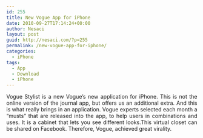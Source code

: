 ```yaml
---
id: 255
title: New Vogue App for iPhone
date: 2010-09-27T17:14:24+00:00
author: Nesaci
layout: post
guid: http://nesaci.com/?p=255
permalink: /new-vogue-app-for-iphone/
categories:
  - iPhone
tags:
  - App
  - Download
  - iPhone
---
```

<p style="text-align: justify;">
  Vogue Stylist is a new Vogue&#8217;s new application for iPhone. This is not the online version of the journal app, but offers us an additional extra. And this is what really brings in an application. Vogue experts selected each month a &#8220;musts&#8221; that are released into the app, to help users in combinations and uses. It is a cabinet that lets you see different looks.This virtual closet can be shared on Facebook. Therefore, Vogue, achieved great virality.
</p>